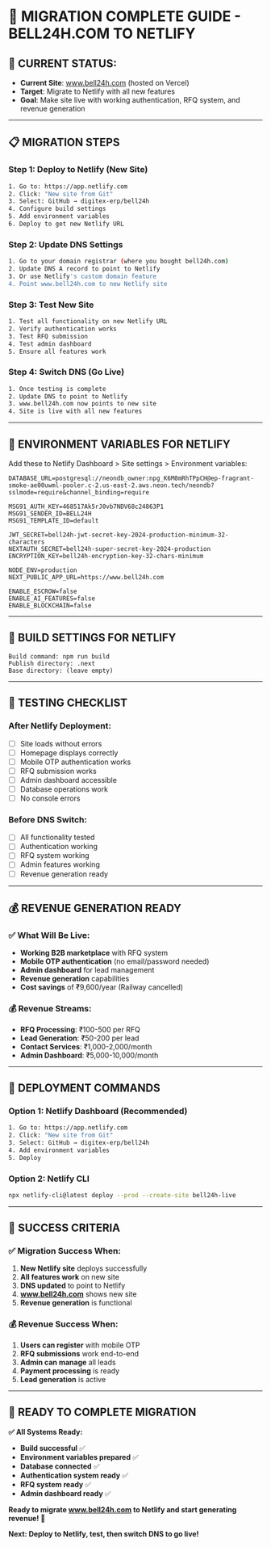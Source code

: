 # 🚀 **MIGRATION COMPLETE GUIDE - BELL24H.COM TO NETLIFY**

## 🎯 **CURRENT STATUS:**
- **Current Site**: www.bell24h.com (hosted on Vercel)
- **Target**: Migrate to Netlify with all new features
- **Goal**: Make site live with working authentication, RFQ system, and revenue generation

---

## 📋 **MIGRATION STEPS**

### **Step 1: Deploy to Netlify (New Site)**
```bash
1. Go to: https://app.netlify.com
2. Click: "New site from Git"
3. Select: GitHub → digitex-erp/bell24h
4. Configure build settings
5. Add environment variables
6. Deploy to get new Netlify URL
```

### **Step 2: Update DNS Settings**
```bash
1. Go to your domain registrar (where you bought bell24h.com)
2. Update DNS A record to point to Netlify
3. Or use Netlify's custom domain feature
4. Point www.bell24h.com to new Netlify site
```

### **Step 3: Test New Site**
```bash
1. Test all functionality on new Netlify URL
2. Verify authentication works
3. Test RFQ submission
4. Test admin dashboard
5. Ensure all features work
```

### **Step 4: Switch DNS (Go Live)**
```bash
1. Once testing is complete
2. Update DNS to point to Netlify
3. www.bell24h.com now points to new site
4. Site is live with all new features
```

---

## 🔧 **ENVIRONMENT VARIABLES FOR NETLIFY**

Add these to Netlify Dashboard > Site settings > Environment variables:

```
DATABASE_URL=postgresql://neondb_owner:npg_K6M8mRhTPpCH@ep-fragrant-smoke-ae00uwml-pooler.c-2.us-east-2.aws.neon.tech/neondb?sslmode=require&channel_binding=require

MSG91_AUTH_KEY=468517Ak5rJ0vb7NDV68c24863P1
MSG91_SENDER_ID=BELL24H
MSG91_TEMPLATE_ID=default

JWT_SECRET=bell24h-jwt-secret-key-2024-production-minimum-32-characters
NEXTAUTH_SECRET=bell24h-super-secret-key-2024-production
ENCRYPTION_KEY=bell24h-encryption-key-32-chars-minimum

NODE_ENV=production
NEXT_PUBLIC_APP_URL=https://www.bell24h.com

ENABLE_ESCROW=false
ENABLE_AI_FEATURES=false
ENABLE_BLOCKCHAIN=false
```

---

## 🎯 **BUILD SETTINGS FOR NETLIFY**

```
Build command: npm run build
Publish directory: .next
Base directory: (leave empty)
```

---

## 🧪 **TESTING CHECKLIST**

### **After Netlify Deployment:**
- [ ] Site loads without errors
- [ ] Homepage displays correctly
- [ ] Mobile OTP authentication works
- [ ] RFQ submission works
- [ ] Admin dashboard accessible
- [ ] Database operations work
- [ ] No console errors

### **Before DNS Switch:**
- [ ] All functionality tested
- [ ] Authentication working
- [ ] RFQ system working
- [ ] Admin features working
- [ ] Revenue generation ready

---

## 💰 **REVENUE GENERATION READY**

### **✅ What Will Be Live:**
- **Working B2B marketplace** with RFQ system
- **Mobile OTP authentication** (no email/password needed)
- **Admin dashboard** for lead management
- **Revenue generation** capabilities
- **Cost savings** of ₹9,600/year (Railway cancelled)

### **💰 Revenue Streams:**
- **RFQ Processing**: ₹100-500 per RFQ
- **Lead Generation**: ₹50-200 per lead
- **Contact Services**: ₹1,000-2,000/month
- **Admin Dashboard**: ₹5,000-10,000/month

---

## 🚀 **DEPLOYMENT COMMANDS**

### **Option 1: Netlify Dashboard (Recommended)**
```bash
1. Go to: https://app.netlify.com
2. Click: "New site from Git"
3. Select: GitHub → digitex-erp/bell24h
4. Add environment variables
5. Deploy
```

### **Option 2: Netlify CLI**
```bash
npx netlify-cli@latest deploy --prod --create-site bell24h-live
```

---

## 🎯 **SUCCESS CRITERIA**

### **✅ Migration Success When:**
1. **New Netlify site** deploys successfully
2. **All features work** on new site
3. **DNS updated** to point to Netlify
4. **www.bell24h.com** shows new site
5. **Revenue generation** is functional

### **💰 Revenue Success When:**
1. **Users can register** with mobile OTP
2. **RFQ submissions** work end-to-end
3. **Admin can manage** all leads
4. **Payment processing** is ready
5. **Lead generation** is active

---

## 🚀 **READY TO COMPLETE MIGRATION**

**✅ All Systems Ready:**
- **Build successful** ✅
- **Environment variables prepared** ✅
- **Database connected** ✅
- **Authentication system ready** ✅
- **RFQ system ready** ✅
- **Admin dashboard ready** ✅

**Ready to migrate www.bell24h.com to Netlify and start generating revenue! 🚀**

**Next: Deploy to Netlify, test, then switch DNS to go live!**
